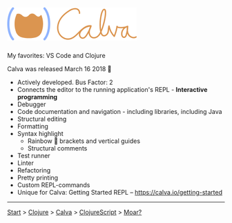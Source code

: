 # ![](calva-logo-300w.png)

My favorites: VS Code and Clojure

Calva was released March 16 2018  🎉

* Actively developed. Bus Factor: 2
* Connects the editor to the running application's REPL - **Interactive programming**
* Debugger
* Code documentation and navigation - including libraries, including Java
* Structural editing
* Formatting
* Syntax highlight
  * Rainbow 🌈 brackets and vertical guides
  * Structural comments
* Test runner
* Linter
* Refactoring
* Pretty printing
* Custom REPL-commands
* Unique for Calva: Getting Started REPL – https://calva.io/getting-started


---

[Start](hello.md) > [Clojure](clojure.md) > [Calva](calva.md) > [ClojureScript](cljsrn.md) > [Moar?](moar.md)